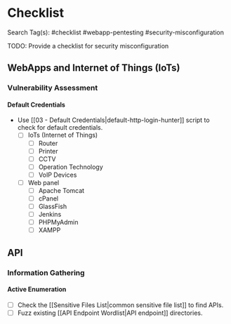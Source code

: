 # Checklist

Search Tag(s): #checklist #webapp-pentesting #security-misconfiguration

TODO: Provide a checklist for security misconfiguration

## WebApps and Internet of Things (IoTs)

### Vulnerability Assessment

#### Default Credentials

- Use [[03 - Default Credentials|default-http-login-hunter]] script to check for default credentials.
	- [ ] IoTs (Internet of Things)
		- [ ] Router
		- [ ] Printer
		- [ ] CCTV
		- [ ] Operation Technology
		- [ ] VoIP Devices
	- [ ] Web panel
		- [ ] Apache Tomcat
		- [ ] cPanel
		- [ ] GlassFish
		- [ ] Jenkins
		- [ ] PHPMyAdmin
		- [ ] XAMPP

## API

### Information Gathering

#### Active Enumeration

- [ ] Check the [[Sensitive Files List|common sensitive file list]] to find APIs.
- [ ] Fuzz existing [[API Endpoint Wordlist|API endpoint]] directories.